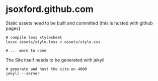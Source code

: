 jsoxford.github.com
===================

Static assets need to be built and committed (this is hosted with github pages)

    # compile less stylesheet
    lessc assets/style.less > assets/style.css
    
    # ... more to come


The Site itself needs to be generated with jekyll

    # generate and host the site on 4000
    jekyll --server

